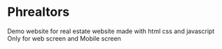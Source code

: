 # Phrealtors
Demo website for real estate website made with html css and javascript Only for web screen and Mobile screen
